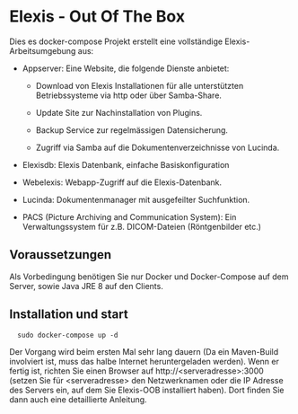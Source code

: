 # Elexis - Out Of The Box

Dies es docker-compose Projekt erstellt eine vollständige Elexis-Arbeitsumgebung aus:

* Appserver: Eine Website, die folgende Dienste anbietet:
  
  * Download von Elexis Installationen für alle unterstützten Betriebssysteme via http oder über 
  Samba-Share.

  * Update Site zur Nachinstallation von Plugins.

  * Backup Service zur regelmässigen Datensicherung.

  * Zugriff via Samba auf die Dokumentenverzeichnisse von Lucinda.

* Elexisdb: Elexis Datenbank, einfache Basiskonfiguration

* Webelexis: Webapp-Zugriff auf die Elexis-Datenbank.

* Lucinda: Dokumentenmanager mit ausgefeilter Suchfunktion.

* PACS (Picture Archiving and Communication System): Ein Verwaltungssystem für z.B. DICOM-Dateien (Röntgenbilder etc.)

## Voraussetzungen

Als Vorbedingung benötigen Sie nur Docker und Docker-Compose auf dem Server, sowie Java JRE 8 auf den Clients. 

## Installation und start

      sudo docker-compose up -d

Der Vorgang wird beim ersten Mal sehr lang dauern (Da ein Maven-Build involviert ist, muss das halbe Internet heruntergeladen werden). Wenn er fertig ist, richten Sie einen Browser auf http://&lt;serveradresse&gt;:3000 (setzen Sie für &lt;serveradresse&gt; den Netzwerknamen oder die IP Adresse des Servers ein, auf dem Sie Elexis-OOB installiert haben). Dort finden Sie dann auch eine detaillierte Anleitung.
